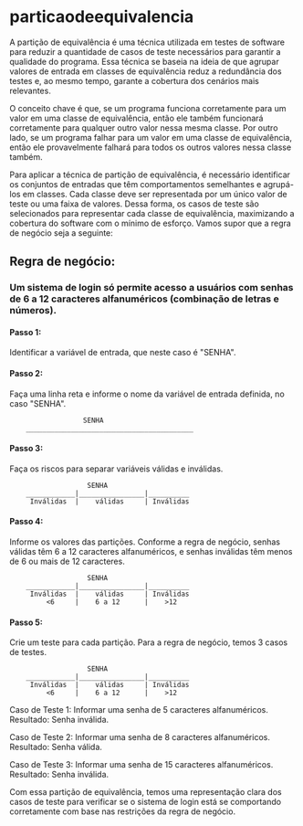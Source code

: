 # particaodeequivalencia

<p>
A partição de equivalência é uma técnica utilizada em testes de software para reduzir a quantidade de casos de teste necessários para garantir a qualidade do programa. Essa técnica se baseia na ideia de que agrupar valores de entrada em classes de equivalência reduz a redundância dos testes e, ao mesmo tempo, garante a cobertura dos cenários mais relevantes.

O conceito chave é que, se um programa funciona corretamente para um valor em uma classe de equivalência, então ele também funcionará corretamente para qualquer outro valor nessa mesma classe. Por outro lado, se um programa falhar para um valor em uma classe de equivalência, então ele provavelmente falhará para todos os outros valores nessa classe também.

Para aplicar a técnica de partição de equivalência, é necessário identificar os conjuntos de entradas que têm comportamentos semelhantes e agrupá-los em classes. Cada classe deve ser representada por um único valor de teste ou uma faixa de valores. Dessa forma, os casos de teste são selecionados para representar cada classe de equivalência, maximizando a cobertura do software com o mínimo de esforço. Vamos supor que a regra de negócio seja a seguinte:

<h2>Regra de negócio:</h2>

<h3>Um sistema de login só permite acesso a usuários com senhas de 6 a 12 caracteres alfanuméricos (combinação de letras e números).</h3>

<h4>Passo 1:</h4> Identificar a variável de entrada, que neste caso é "SENHA".

<h4>Passo 2:</h4> Faça uma linha reta e informe o nome da variável de entrada definida, no caso "SENHA".
</p>
                     
                      
                      SENHA
        _________________________________________

<h4>Passo 3:</h4> Faça os riscos para separar variáveis válidas e inválidas.

                       SENHA
        ____________|________________|__________
         Inválidas  |    válidas     | Inválidas

<h4>Passo 4:</h4> Informe os valores das partições. Conforme a regra de negócio, senhas válidas têm 6 a 12 caracteres alfanuméricos, e senhas inválidas têm menos de 6 ou mais de 12 caracteres.

                       SENHA
        ____________|________________|__________
         Inválidas  |    válidas     | Inválidas
             <6     |    6 a 12      |    >12
             
<h4>Passo 5:</h4> Crie um teste para cada partição. Para a regra de negócio, temos 3 casos de testes.

                       SENHA
        ____________|________________|__________
         Inválidas  |    válidas     | Inválidas
             <6     |    6 a 12      |    >12

Caso de Teste 1: Informar uma senha de 5 caracteres alfanuméricos.
Resultado: Senha inválida.

Caso de Teste 2: Informar uma senha de 8 caracteres alfanuméricos.
Resultado: Senha válida.

Caso de Teste 3: Informar uma senha de 15 caracteres alfanuméricos.
Resultado: Senha inválida.

Com essa partição de equivalência, temos uma representação clara dos casos de teste para verificar se o sistema de login está se comportando corretamente com base nas restrições da regra de negócio.
